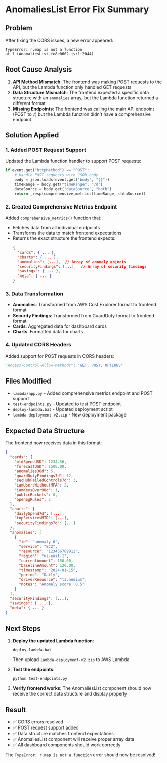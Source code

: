 # AnomaliesList Error Fix Summary

## Problem
After fixing the CORS issues, a new error appeared:
```
TypeError: r.map is not a function
at f (AnomaliesList-fe8e0602.js:1:2044)
```

## Root Cause Analysis
1. **API Method Mismatch**: The frontend was making POST requests to the API, but the Lambda function only handled GET requests
2. **Data Structure Mismatch**: The frontend expected a specific data structure with an `anomalies` array, but the Lambda function returned a different format
3. **Missing Endpoints**: The frontend was calling the main API endpoint (POST to `/`) but the Lambda function didn't have a comprehensive endpoint

## Solution Applied

### 1. Added POST Request Support
Updated the Lambda function handler to support POST requests:
```python
if event.get("httpMethod") == "POST":
    # Handle POST requests with JSON body
    body = json.loads(event.get("body", "{}"))
    timeRange = body.get("timeRange", "7d")
    dataSource = body.get("dataSource", "both")
    return _resp(comprehensive_metrics(timeRange, dataSource))
```

### 2. Created Comprehensive Metrics Endpoint
Added `comprehensive_metrics()` function that:
- Fetches data from all individual endpoints
- Transforms the data to match frontend expectations
- Returns the exact structure the frontend expects:
  ```json
  {
    "cards": { ... },
    "charts": { ... },
    "anomalies": [...],  // Array of anomaly objects
    "securityFindings": [...],  // Array of security findings
    "savings": { ... },
    "meta": { ... }
  }
  ```

### 3. Data Transformation
- **Anomalies**: Transformed from AWS Cost Explorer format to frontend format
- **Security Findings**: Transformed from GuardDuty format to frontend format
- **Cards**: Aggregated data for dashboard cards
- **Charts**: Formatted data for charts

### 4. Updated CORS Headers
Added support for POST requests in CORS headers:
```python
"Access-Control-Allow-Methods": "GET, POST, OPTIONS"
```

## Files Modified
- `lambda/app.py` - Added comprehensive metrics endpoint and POST support
- `test-endpoints.py` - Updated to test POST endpoint
- `deploy-lambda.bat` - Updated deployment script
- `lambda-deployment-v2.zip` - New deployment package

## Expected Data Structure
The frontend now receives data in this format:
```json
{
  "cards": {
    "mtdSpendUSD": 1234.56,
    "forecastUSD": 1500.00,
    "anomalies30d": 5,
    "guardDutyFindings7d": 12,
    "secHubFailedControls7d": 3,
    "iamUsersWithoutMFA": 2,
    "iamKeysOver90d": 1,
    "publicBuckets": 0,
    "openSgRules": 2
  },
  "charts": {
    "dailySpend7d": [...],
    "topServicesMTD": [...],
    "securityFindings7d": [...]
  },
  "anomalies": [
    {
      "id": "anomaly_0",
      "service": "EC2",
      "resource": "123456789012",
      "region": "us-east-1",
      "currentAmount": 150.00,
      "baselineAmount": 120.00,
      "timestamp": "2024-01-15",
      "period": "Daily",
      "driverResource": "t3.medium",
      "notes": "Anomaly score: 8.5"
    }
  ],
  "securityFindings": [...],
  "savings": { ... },
  "meta": { ... }
}
```

## Next Steps
1. **Deploy the updated Lambda function**:
   ```bash
   deploy-lambda.bat
   ```
   Then upload `lambda-deployment-v2.zip` to AWS Lambda

2. **Test the endpoints**:
   ```bash
   python test-endpoints.py
   ```

3. **Verify frontend works**: The AnomaliesList component should now receive the correct data structure and display properly

## Result
- ✅ CORS errors resolved
- ✅ POST request support added
- ✅ Data structure matches frontend expectations
- ✅ AnomaliesList component will receive proper array data
- ✅ All dashboard components should work correctly

The `TypeError: r.map is not a function` error should now be resolved!



